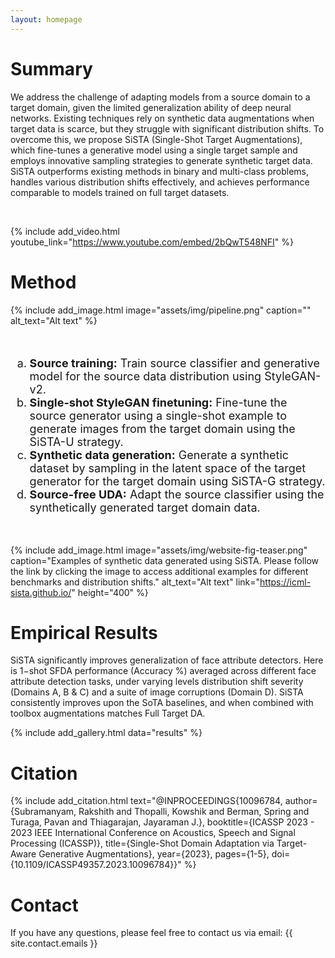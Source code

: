 ```yaml
---
layout: homepage
---
```


# Summary

We address the challenge of adapting models from a source domain to a target domain, given the limited generalization ability of deep neural networks. Existing techniques rely on synthetic data augmentations when target data is scarce, but they struggle with significant distribution shifts. To overcome this, we propose SiSTA (Single-Shot Target Augmentations), which fine-tunes a generative model using a single target sample and employs innovative sampling strategies to generate synthetic target data. SiSTA outperforms existing methods in binary and multi-class problems, handles various distribution shifts effectively, and achieves performance comparable to models trained on full target datasets.

<br>

{% include add_video.html 
    youtube_link="https://www.youtube.com/embed/2bQwT548NFI" 
%}


# Method

{% include add_image.html 
    image="assets/img/pipeline.png"
    caption="" 
    alt_text="Alt text" 
%}


<br>

<div style="font-size:18px">
  <ol type="a">
  <li><strong>Source training:</strong> Train source classifier and generative model for the source data distribution using StyleGAN-v2.</li>
  <li><strong>Single-shot StyleGAN finetuning:</strong> Fine-tune the source generator using a single-shot example to generate images from the target domain using the SiSTA-U strategy.</li>
  <li><strong>Synthetic data generation:</strong> Generate a synthetic dataset by sampling in the latent space of the target generator for the target domain using SiSTA-G strategy.</li>
  <li><strong>Source-free UDA:</strong> Adapt the source classifier using the synthetically generated target domain data.</li>
</ol>
</div>

<br>

{% include add_image.html 
    image="assets/img/website-fig-teaser.png"
    caption="Examples of synthetic data generated using SiSTA. Please follow the link by clicking the image to access additional examples for different benchmarks and distribution shifts." 
    alt_text="Alt text" 
    link="https://icml-sista.github.io/"
    height="400"
%}



# Empirical Results


SiSTA significantly improves generalization of face attribute detectors. Here is 1−shot SFDA performance (Accuracy %) averaged across different face attribute detection tasks, under varying levels distribution shift severity (Domains A, B & C) and a suite of image corruptions (Domain D). SiSTA consistently improves upon the SoTA baselines, and when combined with toolbox augmentations matches Full Target DA.

{% include add_gallery.html data="results" %}



# Citation

{% include add_citation.html text="@INPROCEEDINGS{10096784,
  author={Subramanyam, Rakshith and Thopalli, Kowshik and Berman, Spring and Turaga, Pavan and Thiagarajan, Jayaraman J.},
  booktitle={ICASSP 2023 - 2023 IEEE International Conference on Acoustics, Speech and Signal Processing (ICASSP)}, 
  title={Single-Shot Domain Adaptation via Target-Aware Generative Augmentations}, 
  year={2023},
  pages={1-5},
  doi={10.1109/ICASSP49357.2023.10096784}}" %}


# Contact
If you have any questions, please feel free to contact us via email: {{ site.contact.emails }}

